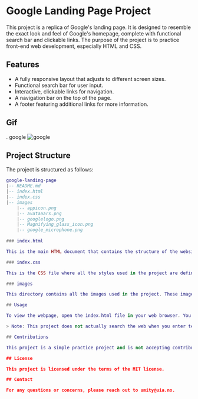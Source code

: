 # Google Landing Page Project

This project is a replica of Google's landing page. It is designed to resemble the exact look and feel of Google's homepage, complete with functional search bar and clickable links. The purpose of the project is to practice front-end web development, especially HTML and CSS.

## Features

- A fully responsive layout that adjusts to different screen sizes.
- Functional search bar for user input.
- Interactive, clickable links for navigation.
- A navigation bar on the top of the page.
- A footer featuring additional links for more information.

## Gif

. google
<img src="google.gif" alt="google">

## Project Structure

The project is structured as follows:

```lua
google-landing-page
|-- README.md
|-- index.html
|-- index.css
|-- images
    |-- appicon.png
    |-- avataaars.png
    |-- googlelogo.png
    |-- Magnifying_glass_icon.png
    |-- google_microphone.png
    
### index.html

This is the main HTML document that contains the structure of the website. It includes the header, main, and footer sections.

### index.css

This is the CSS file where all the styles used in the project are defined. It styles elements in the HTML document to match the appearance of the original Google landing page.

### images

This directory contains all the images used in the project. These images are referenced in the HTML document via relative links.

## Usage

To view the webpage, open the index.html file in your web browser. You will see the Google landing page replica. You can interact with the page in the same way you would with the actual Google homepage.

> Note: This project does not actually search the web when you enter text into the search bar; it is only a front-end replica. For actual search functionality, you would need to integrate with a back-end search engine.

## Contributions

This project is a simple practice project and is not accepting contributions. However, you're welcome to use the code as a reference or as a starting point for your own projects.

## License

This project is licensed under the terms of the MIT license.

## Contact

For any questions or concerns, please reach out to umity@uia.no.

